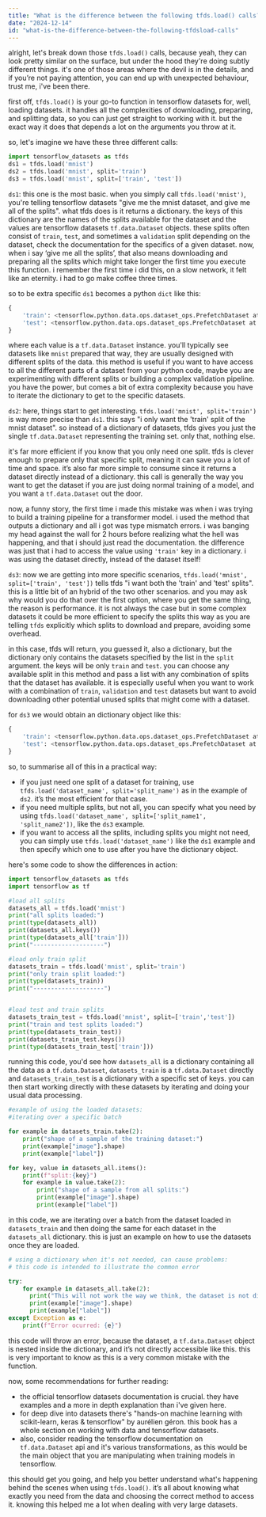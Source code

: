 ```yaml
---
title: "What is the difference between the following tfds.load() calls?"
date: "2024-12-14"
id: "what-is-the-difference-between-the-following-tfdsload-calls"
---
```


alright, let's break down those `tfds.load()` calls, because yeah, they can look pretty similar on the surface, but under the hood they're doing subtly different things. it's one of those areas where the devil is in the details, and if you’re not paying attention, you can end up with unexpected behaviour, trust me, i've been there.

first off, `tfds.load()` is your go-to function in tensorflow datasets for, well, loading datasets. it handles all the complexities of downloading, preparing, and splitting data, so you can just get straight to working with it. but the exact way it does that depends a lot on the arguments you throw at it.

so, let's imagine we have these three different calls:

```python
import tensorflow_datasets as tfds
ds1 = tfds.load('mnist')
ds2 = tfds.load('mnist', split='train')
ds3 = tfds.load('mnist', split=['train', 'test'])
```

`ds1`: this one is the most basic. when you simply call `tfds.load('mnist')`, you're telling tensorflow datasets "give me the mnist dataset, and give me all of the splits". what tfds does is it returns a dictionary. the keys of this dictionary are the names of the splits available for the dataset and the values are tensorflow datasets `tf.data.Dataset` objects. these splits often consist of `train`, `test`, and sometimes a `validation` split depending on the dataset, check the documentation for the specifics of a given dataset. now, when i say ‘give me all the splits’, that also means downloading and preparing all the splits which might take longer the first time you execute this function. i remember the first time i did this, on a slow network, it felt like an eternity. i had to go make coffee three times.

so to be extra specific `ds1` becomes a python `dict` like this:

```python
{
    'train': <tensorflow.python.data.ops.dataset_ops.PrefetchDataset at 0x...>,
    'test': <tensorflow.python.data.ops.dataset_ops.PrefetchDataset at 0x...>
}

```

where each value is a `tf.data.Dataset` instance. you'll typically see datasets like `mnist` prepared that way, they are usually designed with different splits of the data. this method is useful if you want to have access to all the different parts of a dataset from your python code, maybe you are experimenting with different splits or building a complex validation pipeline. you have the power, but comes a bit of extra complexity because you have to iterate the dictionary to get to the specific datasets.

`ds2`: here, things start to get interesting. `tfds.load('mnist', split='train')` is way more precise than `ds1`. this says "i only want the 'train' split of the mnist dataset". so instead of a dictionary of datasets, tfds gives you just the single `tf.data.Dataset` representing the training set. only that, nothing else.

it's far more efficient if you know that you only need one split. tfds is clever enough to prepare only that specific split, meaning it can save you a lot of time and space. it’s also far more simple to consume since it returns a dataset directly instead of a dictionary. this call is generally the way you want to get the dataset if you are just doing normal training of a model, and you want a `tf.data.Dataset` out the door.

now, a funny story, the first time i made this mistake was when i was trying to build a training pipeline for a transformer model. i used the method that outputs a dictionary and all i got was type mismatch errors. i was banging my head against the wall for 2 hours before realizing what the hell was happening, and that i should just read the documentation. the difference was just that i had to access the value using `'train'` key in a dictionary. i was using the dataset directly, instead of the dataset itself!

`ds3`: now we are getting into more specific scenarios, `tfds.load('mnist', split=['train', 'test'])` tells tfds "i want both the 'train' and 'test' splits". this is a little bit of an hybrid of the two other scenarios. and you may ask why would you do that over the first option, where you get the same thing, the reason is performance. it is not always the case but in some complex datasets it could be more efficient to specify the splits this way as you are telling `tfds` explicitly which splits to download and prepare, avoiding some overhead.

in this case, tfds will return, you guessed it, also a dictionary, but the dictionary only contains the datasets specified by the list in the `split` argument. the keys will be only `train` and `test`. you can choose any available split in this method and pass a list with any combination of splits that the dataset has available. it is especially useful when you want to work with a combination of `train`, `validation` and `test` datasets but want to avoid downloading other potential unused splits that might come with a dataset.

for `ds3` we would obtain an dictionary object like this:

```python
{
    'train': <tensorflow.python.data.ops.dataset_ops.PrefetchDataset at 0x...>,
    'test': <tensorflow.python.data.ops.dataset_ops.PrefetchDataset at 0x...>
}
```

so, to summarise all of this in a practical way:

*   if you just need one split of a dataset for training, use `tfds.load('dataset_name', split='split_name')` as in the example of `ds2`. it’s the most efficient for that case.
*   if you need multiple splits, but not all, you can specify what you need by using `tfds.load('dataset_name', split=['split_name1', 'split_name2'])`, like the `ds3` example.
*   if you want to access all the splits, including splits you might not need, you can simply use `tfds.load('dataset_name')` like the `ds1` example and then specify which one to use after you have the dictionary object.

here's some code to show the differences in action:

```python
import tensorflow_datasets as tfds
import tensorflow as tf

#load all splits
datasets_all = tfds.load('mnist')
print("all splits loaded:")
print(type(datasets_all))
print(datasets_all.keys())
print(type(datasets_all['train']))
print("--------------------")

#load only train split
datasets_train = tfds.load('mnist', split='train')
print("only train split loaded:")
print(type(datasets_train))
print("--------------------")


#load test and train splits
datasets_train_test = tfds.load('mnist', split=['train','test'])
print("train and test splits loaded:")
print(type(datasets_train_test))
print(datasets_train_test.keys())
print(type(datasets_train_test['train']))

```

running this code, you'd see how `datasets_all` is a dictionary containing all the data as a `tf.data.Dataset`, `datasets_train` is a `tf.data.Dataset` directly and `datasets_train_test` is a dictionary with a specific set of keys. you can then start working directly with these datasets by iterating and doing your usual data processing.

```python
#example of using the loaded datasets:
#iterating over a specific batch

for example in datasets_train.take(2):
    print("shape of a sample of the training dataset:")
    print(example["image"].shape)
    print(example["label"])

for key, value in datasets_all.items():
    print(f"split:{key}")
    for example in value.take(2):
        print("shape of a sample from all splits:")
        print(example["image"].shape)
        print(example["label"])
```

in this code, we are iterating over a batch from the dataset loaded in `datasets_train` and then doing the same for each dataset in the `datasets_all` dictionary. this is just an example on how to use the datasets once they are loaded.

```python
# using a dictionary when it's not needed, can cause problems:
# this code is intended to illustrate the common error

try:
    for example in datasets_all.take(2):
      print("This will not work the way we think, the dataset is not directly accessible:")
      print(example["image"].shape)
      print(example["label"])
except Exception as e:
    print(f"Error ocurred: {e}")
```

this code will throw an error, because the dataset, a `tf.data.Dataset` object is nested inside the dictionary, and it’s not directly accessible like this. this is very important to know as this is a very common mistake with the function.

now, some recommendations for further reading:

*   the official tensorflow datasets documentation is crucial. they have examples and a more in depth explanation than i've given here.
*   for deep dive into datasets there's "hands-on machine learning with scikit-learn, keras & tensorflow" by aurélien géron. this book has a whole section on working with data and tensorflow datasets.
*   also, consider reading the tensorflow documentation on `tf.data.Dataset` api and it's various transformations, as this would be the main object that you are manipulating when training models in tensorflow.

this should get you going, and help you better understand what's happening behind the scenes when using `tfds.load()`. it’s all about knowing what exactly you need from the data and choosing the correct method to access it. knowing this helped me a lot when dealing with very large datasets.
